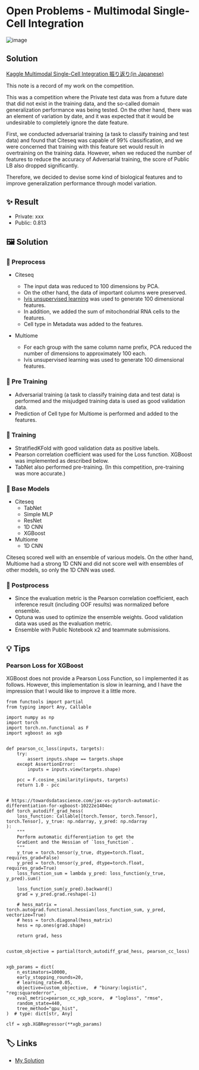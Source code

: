 # Open Problems - Multimodal Single-Cell Integration

![image](https://user-images.githubusercontent.com/1638500/195366837-9048d24c-86ca-42d6-99a8-414a019a5048.png)

## Solution

[Kaggle Multimodal Single-Cell Integration 振り返り(in Japanese)](https://imokuri123.com/blog/2022/11/kaggle-multimodal-single-cell-integration/)



This note is a record of my work on the competition.

This was a competition where the Private test data was from a future date that did not exist in the training data, and the so-called domain generalization performance was being tested.
On the other hand, there was an element of variation by date, and it was expected that it would be undesirable to completely ignore the date feature.

First, we conducted adversarial training (a task to classify training and test data) and found that Citeseq was capable of 99% classification, and we were concerned that training with this feature set would result in overtraining on the training data.
However, when we reduced the number of features to reduce the accuracy of Adversarial training, the score of Public LB also dropped significantly.

Therefore, we decided to devise some kind of biological features and to improve generalization performance through model variation.


## ✨ Result

- Private: xxx
- Public: 0.813



## 🖼️ Solution


### 🌱 Preprocess

- Citeseq
    - The input data was reduced to 100 dimensions by PCA.
    - On the other hand, the data of important columns were preserved.
    - [Ivis unsupervised learning](https://bering-ivis.readthedocs.io/en/latest/unsupervised.html) was used to generate 100 dimensional features.
    - In addition, we added the sum of mitochondrial RNA cells to the features.
    - Cell type in Metadata was added to the features.

- Multiome
    - For each group with the same column name prefix, PCA reduced the number of dimensions to approximately 100 each.
    - Ivis unsupervised learning was used to generate 100 dimensional features.

### 🤸 Pre Training

- Adversarial training (a task to classify training data and test data) is performed and the misjudged training data is used as good validation data.
- Prediction of Cell type for Multiome is performed and added to the features.


### 🏃 Training

- StratifiedKFold with good validation data as positive labels.
- Pearson correlation coefficient was used for the Loss function. XGBoost was implemented as described below.
- TabNet also performed pre-training. (In this competition, pre-training was more accurate.)

### 🎨 Base Models

- Citeseq
    - TabNet
    - Simple MLP
    - ResNet
    - 1D CNN
    - XGBoost
- Multiome
    - 1D CNN

Citeseq scored well with an ensemble of various models.
On the other hand, Multiome had a strong 1D CNN and did not score well with ensembles of other models, so only the 1D CNN was used.

### 🚀 Postprocess

- Since the evaluation metric is the Pearson correlation coefficient, each inference result (including OOF results) was normalized before ensemble.
- Optuna was used to optimize the ensemble weights. Good validation data was used as the evaluation metric.
- Ensemble with Public Notebook x2 and teammate submissions.


## 💡 Tips


### Pearson Loss for XGBoost

XGBoost does not provide a Pearson Loss Function, so I implemented it as follows.
However, this implementation is slow in learning, and I have the impression that I would like to improve it a little more.

```
from functools import partial
from typing import Any, Callable

import numpy as np
import torch
import torch.nn.functional as F
import xgboost as xgb


def pearson_cc_loss(inputs, targets):
    try:
        assert inputs.shape == targets.shape
    except AssertionError:
        inputs = inputs.view(targets.shape)

    pcc = F.cosine_similarity(inputs, targets)
    return 1.0 - pcc


# https://towardsdatascience.com/jax-vs-pytorch-automatic-differentiation-for-xgboost-10222e1404ec
def torch_autodiff_grad_hess(
    loss_function: Callable[[torch.Tensor, torch.Tensor], torch.Tensor], y_true: np.ndarray, y_pred: np.ndarray
):
    """
    Perform automatic differentiation to get the
    Gradient and the Hessian of `loss_function`.
    """
    y_true = torch.tensor(y_true, dtype=torch.float, requires_grad=False)
    y_pred = torch.tensor(y_pred, dtype=torch.float, requires_grad=True)
    loss_function_sum = lambda y_pred: loss_function(y_true, y_pred).sum()

    loss_function_sum(y_pred).backward()
    grad = y_pred.grad.reshape(-1)

    # hess_matrix = torch.autograd.functional.hessian(loss_function_sum, y_pred, vectorize=True)
    # hess = torch.diagonal(hess_matrix)
    hess = np.ones(grad.shape)

    return grad, hess


custom_objective = partial(torch_autodiff_grad_hess, pearson_cc_loss)


xgb_params = dict(
    n_estimators=10000,
    early_stopping_rounds=20,
    # learning_rate=0.05,
    objective=custom_objective,  # "binary:logistic", "reg:squarederror",
    eval_metric=pearson_cc_xgb_score,  # "logloss", "rmse",
    random_state=440,
    tree_method="gpu_hist",
)  # type: dict[str, Any]

clf = xgb.XGBRegressor(**xgb_params)
```


## 🏷️ Links

- [My Solution](https://github.com/IMOKURI/kaggle-multimodal-single-cell-integration)



